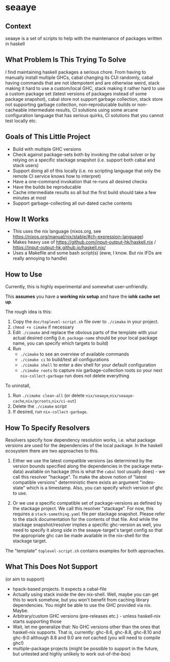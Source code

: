 # seaaye

## Context

seaaye is a set of scripts to help with the maintenance of packages written
in haskell

## What Problem Is This Trying To Solve

I find maintaining haskell packages a serious chore. From having to manually
install multiple GHCs, cabal changing its CUI randomly, cabal having commands
that are not idempotent and are otherwise weird, stack making it hard to use
a custom/local GHC, stack making it rather hard to use a custom package set
(latest versions of packages instead of some package snapshot), cabal store
not support garbage collection, stack store not supporting garbage collection,
non-reproducable builds or non-cacheable intermediate results, CI solutions
using some arcane configuration language that has serious quirks, CI solutions
that you cannot test locally etc.

## Goals of This Little Project

- Build with multiple GHC versions
- Check against package-sets both by invoking the cabal solver or
  by relying on a specific stackage snapshot (i.e. support both cabal and
  stack users)
- Support doing all of this locally (i.e. no scripting language that only the
  remote CI service knows how to interpret)
- Have a one-command invokation that re-runs all desired checks
- Have the builds be reproducable
- Cache intermediate results so all but the first build should take a few
  minutes at most
- Support garbage-collecting all out-dated cache contents

## How It Works

- This uses the nix language (nixos.org, see https://nixos.org/manual/nix/stable/#ch-expression-language)
- Makes heavy use of https://github.com/input-output-hk/haskell.nix / https://input-output-hk.github.io/haskell.nix/
- Uses a Makefile and some bash script(s) (eww, I know. But nix IFDs are really
  annoying to handle)

## How to Use

Currently, this is highly experimental and somewhat user-unfriendly.

This **assumes** you have a **working nix setup** and have the
**iohk cache set up**.

The rough idea is this:

1. Copy the `doc/toplevel-script.sh` file over to `./cimake` in your project.
2. `chmod +x cimake` if necessary
3. Edit `./cimake` and replace the obvious parts of the template with
   your actual desired config (i.e. `package-name` should be your local
   package name, you can specify which targets to build)
4. Run
    - `./cimake` to see an overview of available commands
    - `./cimake ci` to build/test all configurations
    - `./cimake shell` to enter a dev shell for your default configuration
    - `./cimake roots` to capture nix garbage-collection roots so your
      next `nix-collect-garbage` run does not delete everything

To uninstall,

1. Run `./cimake clean-all` (or delete `nix/seaaye`,`nix/seaaye-cache`,`nix/gcroots`,`nix/ci-out`)
1. Delete the `./cimake` script
3. If desired, run `nix-collect-garbage`.

## How To Specify Resolvers

Resolvers specify how dependency resolution works, i.e. what package versions
are used for the dependencies of the local package. In the haskell ecosystem
there are two approaches to this.

1) Either we use the latest compatible versions (as determined by the version
   bounds specified along the dependencies in the package meta-data) available
   on hackage (this is what the `cabal` tool usually does) - we call this
   resolver "hackage".
   To make the above notion of "latest compatible versions" deterministic there
   exists an argument "index-state" which is a timestamp.
   Also, you can specify which version of ghc to use.

2) Or we use a specific compatible set of package-versions as defined by the
   stackage project. We call this resolver "stackage". For now, this requires
   a `stack-something.yaml` file per stackage snapshot. Please refer to the
   stack documentation for the contents of that file. And while the stackage
   snapshot/resolver implies a specific ghc-version as well, you need to
   specify it along side in the seaaye-target's target config so that the
   appropriate ghc can be made available in the nix-shell for the stackage
   target.

The "template" `toplevel-script.sh` contains examples for both approaches.

## What This Does Not Support

(or aim to support)

- hpack-based projects. It expects a cabal-file
- Actually using stack inside the dev nix-shell. Well, maybe you can get this
  to work somehow, but you won't benefit from caching library dependencies.
  You might be able to use the GHC provided via nix. Maybe.
- Arbitrary/custom GHC versions (pre-releases etc.) - unless haskell-nix starts
  supporting those
- Wait, let me generalize that: No GHC versions other than the ones that
  haskell-nix supports. That is, currently: ghc-8.6, ghc-8.8, ghc-8.10 and
  ghc-9.0 although 8.8 and 9.0 are _not_ cached (you will need to compile
  ghc!)
- multiple-package projects (might be possible to support in the future, but
  untested and highly unlikely to work out-of-the-box)
